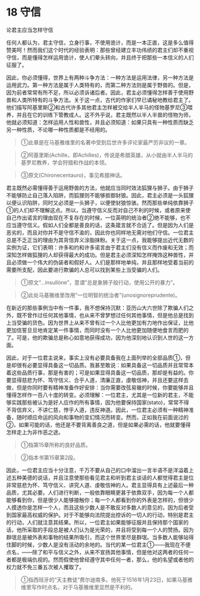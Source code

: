 # 18 守信

论君主应当怎样守信

任何人都认为，君主守信，立身行事，不使用诡计，而是一本正直，这是多么值得赞美呵！然而我们这个时代的经验表明：那些曾经建立丰功伟绩的君主们却不重视守信，而是懂得怎样运用诡计，使人们晕头转向，并且终于把那些一本信义的人们征服了。

因此，你必须懂得，世界上有两种斗争方法：一种方法是运用法律，另一种方法是运用武力。第一种方法是属于人类特有的，而第二种方法则是属于野兽的。但是，因为前者常常有所不足，所以必须诉诸后者。因此，君主必须懂得怎样善于使用野兽和人类所特有的斗争方法。关于这一点，古代的作家们早已谲秘地教给君主了。他们描写阿基里斯②和古代许多其他君主怎样被交给半人半马的怪物基罗尼③喂养，并且在它的训练下管教成人。这不外乎说，君主既然以半人半兽的怪物为师，他就必须知道：怎样运用人性和兽性，并且必须知道：如果只具有一种性质而缺乏另一种性质，不论哪一种性质都是不经用的。

>①此章是在马基雅维里的名著中受到后世许多评论家最严厉非议的一章。

>②阿基里斯(Achille，即Achilles)，传说是希腊英雄，从小就由半人半马的基罗尼教养，学会狩猎和作战的本领。

>③原文(Chironecentauro)，事见希腊神话。

君主既然必需懂得善于运用野兽的方法，他就应当同时效法狐狸与狮子。由于狮子不能够防止自己落入陷阱，而狐狸则不能够抵御豺狼。因此，君主必须是一头狐狸以便认识陷阱，同时又必须是一头狮子，以便使豺狼惊骇。然而那些单纯依靠狮子①的人们却不理解这点。所以，当遵守信义反而对自己不利的时候，或者原来使自己作出诺言的理由现在不复存在的时候，一位英明的统治者②绝不能够，也不应当遵守信义。假如人们全都是善良的话，这条箴言就不合适了。但是因为人们是恶劣的，而且对你并不是守信不渝的，因此你也同样地无需对他们守信。一位君主总是不乏正当的理由为其背信弃义涂脂抹粉。关于这一点，我能够提出近代无数的实例为证，它们表明：许多和约和许多诺言由于君主们没有信义而作废和无效；而深知怎样做狐狸的人却获得最大的成功。但是君主必须深知怎样掩饰这种兽性，并且必须做一个伟大的伪装者和假好人。人们是那样地单纯，并且那样地受着当前的需要所支配，因此要进行欺骗的人总可以找到某些上当受骗的人们。

>①原文“...insullòne”，意谓“总是象狮子般行动，使用公开的暴力”。

>②此处马基雅维里改用“一位明智的统治者”(unosignoreprudente)。

在新近的那些事例当中有一件事，我不想保持沉默：亚历山大六世除了欺骗人们之外，既不曾作过任何其他事情，也从来不曾梦想过任何其他事情，但是他总是找到上当受骗的货色。因为世界上从来不曾有过一个人比他更加有力地作出保证，比他更加信誓旦旦地肯定某一件事情，而同时没有一个人比他更加随便地食言而肥的了。可是，他的欺骗总是称心如意地获得成功，因为他深刻地认识到人世的这一方面。

因此，对于一位君主说来，事实上没有必要具备我在上面列举的全部品质①，但是却很有必要显得具备这一切品质。我甚至敢说：如果具备这一切品质并且常常本着这些品质行事，那是有害的；可是如果显得具备这一切品质，那却是有益的。你要显得慈悲为怀、笃守信义、合乎人道，清廉正直，虔敬信神，并且还要这样去做，但是你同时要有精神准备作好安排：当你需要改弦易辙的时候，你要能够并且懂得怎样作一百八十度的转变。必须理解：一位君主，尤其是一位新的君主，不能够实践那些被认为是好人应作的所有事情，因为他要保持国家(stato)，常常不得不背信弃义，不讲仁慈，悖乎人道，违反神道。因此，一位君主必须有一种精神准备，随时顺应命运的风向和事物的变幻情况而转变。然而，正如我在前面说过的②，如果可能的话，他还是不要背离善良之道，但是如果必需的话，他就要懂得怎样走上为非作恶之途。

>①指第15章所称的良好品质。

>②指本书第15章第2段。

因此，一位君主应当十分注意，千万不要从自己的口中溜出一言半语不是洋溢着上述五种美德的说话，并且注意使那些看见君主和听到君主谈话的人都觉得君主是位非常慈悲为怀、笃守信义、讲究人道、虔敬信神的人。君主显得具有上述最后一种品质，尤其必要。人们进行判断，一般依靠眼睛更甚于依靠双手，因为每一个人都能够看到你，但是很少人能够接触你；每一个人都看到你的外表是怎样的，但很少人摸透你是怎样一个人，而且这些少数人是不敢反对多数人的意见的，因为后者受到国家最高权威的保护。对于不能够向法院提出控诉的一切人的行动，特别是君主的行动，人们就注意其结果。所以，一位君主如果能够征服并且保持那个国家的话，他所采取的手段总是被人们认为是光荣的，并且将受到每一个人的赞扬。因为群氓总是被外表和事物的结果所吸引，而这个世界里尽是群氓。当多数人能够站得住脚的时候，少数人是没有活动的余地的。当代的某一位君主①——我现在不便点名，——除了和平与信义之外，从来不宣扬其他事情，但是他对这两者的任何一者都是极端仇视的。然而假使他曾经遵守其中任何一者，那么，他的名望或者他的权力就不免三番五次被人攫取了。

>①指西班牙的“天主教徒”费尔迪南多。他死于1516年1月23日，如果马基雅维里写作时点名，对于马基雅维里显然是不利的。
